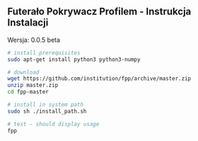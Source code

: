 Futerało Pokrywacz Profilem - Instrukcja Instalacji
---------------------------------------------------

Wersja: 0.0.5 beta

```bash
# install prerequisites
sudo apt-get install python3 python3-numpy

# download
wget https://github.com/institution/fpp/archive/master.zip
unzip master.zip
cd fpp-master

# install in system path
sudo sh ./install_path.sh

# test - should display usage
fpp

```
